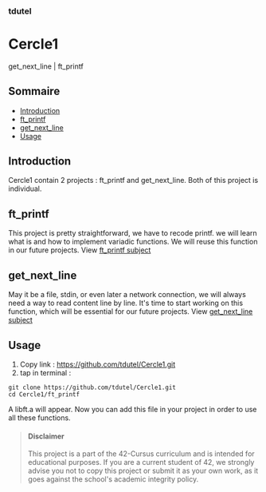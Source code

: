 ### tdutel
# Cercle1
get_next_line | ft_printf

## Sommaire

- [Introduction](#introduction)
- [ft_printf](#ftprintf)
- [get_next_line](#gnl)
- [Usage](#usage)

## Introduction <a name="introduction"></a>

Cercle1 contain 2 projects : ft_printf and get_next_line. Both of this project is individual.

## ft_printf <a name="ftprintf"></a>

This project is pretty straightforward, we have to recode printf. we will learn what is and how to implement variadic functions. We will reuse this function in our future projects. View [ft_printf subject](https://github.com/tdutel/Cercle1/blob/main/ft_printf/en.subject.pdf)

## get_next_line <a name="gnl"></a>

May it be a file, stdin, or even later a network connection, we will always need a way to read content line by line. It's time to start working on this function, which will be essential for our future projects. View [get_next_line subject](https://github.com/tdutel/Cercle1/blob/main/get_next_line/en.subject.pdf)

## Usage <a name="usage"></a>

1. Copy link : https://github.com/tdutel/Cercle1.git
2. tap in terminal :
```
git clone https://github.com/tdutel/Cercle1.git
cd Cercle1/ft_printf
```
A libft.a will appear. Now you can add this file in your project in order to use all these functions.

> #### Disclaimer
> This project is a part of the 42-Cursus curriculum and is intended for educational purposes. If you are a current student of 42, we strongly advise you not to copy this project or submit it as your own work, as it goes against the school's academic integrity policy.
